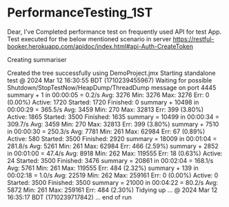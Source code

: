 # PerformanceTesting_1ST

Dear,
I've Completed performance test on frequently used API for test App.
Test executed for the below mentioned scenario in server https://restful-booker.herokuapp.com/apidoc/index.html#api-Auth-CreateToken

Creating summariser <summary>
Created the tree successfully using DemoProject.jmx
Starting standalone test @ 2024 Mar 12 16:30:55 BDT (1710239455967)
Waiting for possible Shutdown/StopTestNow/HeapDump/ThreadDump message on port 4445  
 summary +      1 in 00:00:05 =    0.2/s Avg:  3276 Min:  3276 Max:  3276 Err:     0 (0.00%) Active: 1720 Started: 1720 Finished: 0
 summary +  10498 in 00:00:29 =  365.5/s Avg:  3459 Min:   270 Max: 32813 Err:   399 (3.80%) Active: 1865 Started: 3500 Finished: 1635
 summary =  10499 in 00:00:34 =  309.7/s Avg:  3459 Min:   270 Max: 32813 Err:   399 (3.80%)
 summary +   7510 in 00:00:30 =  250.3/s Avg:  7781 Min:   261 Max: 62984 Err:    67 (0.89%) Active: 580 Started: 3500 Finished: 2920
 summary =  18009 in 00:01:04 =  281.8/s Avg:  5261 Min:   261 Max: 62984 Err:   466 (2.59%)
 summary +   2852 in 00:01:00 =   47.4/s Avg:  8918 Min:   262 Max: 119555 Err:    18 (0.63%) Active: 24 Started: 3500 Finished: 3476
 summary =  20861 in 00:02:04 =  168.1/s Avg:  5761 Min:   261 Max: 119555 Err:   484 (2.32%)
 summary +    139 in 00:02:18 =    1.0/s Avg: 22519 Min:   262 Max: 259161 Err:     0 (0.00%) Active: 0 Started: 3500 Finished: 3500
 summary =  21000 in 00:04:22 =   80.2/s Avg:  5872 Min:   261 Max: 259161 Err:   484 (2.30%)
 Tidying up ...    @ 2024 Mar 12 16:35:17 BDT (1710239717842)
 ... end of run
